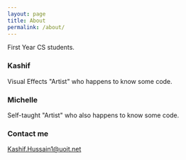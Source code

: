 ```yaml
---
layout: page
title: About
permalink: /about/
---
```


First Year CS students. 

### Kashif

Visual Effects "Artist" who happens to know some code. 

### Michelle 

Self-taught "Artist" who also happens to know some code.

### Contact me

[Kashif.Hussain1@uoit.net](mailto:Kashif.Hussain1@UOIT.net)

